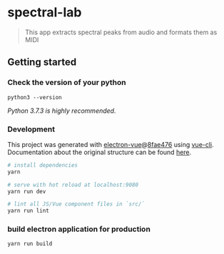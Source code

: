 # spectral-lab

> This app extracts spectral peaks from audio and formats them as MIDI

## Getting started
### Check the version of your python
```
python3 --version
```
*Python 3.7.3 is highly recommended.*

### Development
This project was generated with [electron-vue](https://github.com/SimulatedGREG/electron-vue)@[8fae476](https://github.com/SimulatedGREG/electron-vue/tree/8fae4763e9d225d3691b627e83b9e09b56f6c935) using [vue-cli](https://github.com/vuejs/vue-cli). Documentation about the original structure can be found [here](https://simulatedgreg.gitbooks.io/electron-vue/content/index.html).

``` bash
# install dependencies
yarn

# serve with hot reload at localhost:9080
yarn run dev

# lint all JS/Vue component files in `src/`
yarn run lint

```

### build electron application for production
```
yarn run build
```